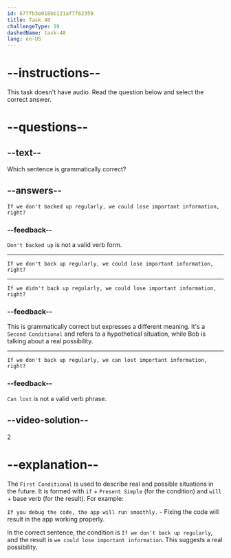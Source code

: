 ```yaml
---
id: 677fb3e018bb121af7f62359
title: Task 48
challengeType: 19
dashedName: task-48
lang: en-US
---
```


# --instructions--

This task doesn't have audio. Read the question below and select the correct answer.

# --questions--

## --text--

Which sentence is grammatically correct?

## --answers--

`If we don't backed up regularly, we could lose important information, right?`

### --feedback--

`Don't backed up` is not a valid verb form.

---

`If we don't back up regularly, we could lose important information, right?`

---

`If we didn't back up regularly, we could lose important information, right?`

### --feedback--

This is grammatically correct but expresses a different meaning. It's a `Second Conditional` and refers to a hypothetical situation, while Bob is talking about a real possibility.

---

`If we don't back up regularly, we can lost important information, right?`

### --feedback--

`Can lost` is not a valid verb phrase.

## --video-solution--

2

# --explanation--

The `First Conditional` is used to describe real and possible situations in the future. It is formed with `if` + `Present Simple` (for the condition) and `will` + base verb (for the result). For example:

`If you debug the code, the app will run smoothly.` - Fixing the code will result in the app working properly.

In the correct sentence, the condition is `If we don't back up regularly`, and the result is `we could lose important information`. This suggests a real possibility.

